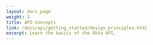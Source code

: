 ```yaml
---
layout: docs_page
weight: 3
title: API Concepts
link: /docs/api/getting_started/design_principles.html
excerpt: Learn the basics of the Okta API.
---
```

